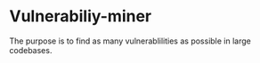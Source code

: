 # Vulnerabiliy-miner

The purpose is to find as many vulnerablilities as possible in large codebases.
